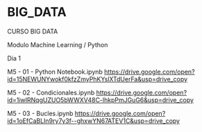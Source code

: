 # BIG_DATA
CURSO BIG DATA 

Modulo Machine Learning / Python

Dia 1

  M5 - 01 - Python Notebook.ipynb		https://drive.google.com/open?id=15NEWUNYwokf0kfzZmyPhKYslXTdUerFa&usp=drive_copy
  
  M5 - 02 - Condicionales.ipynb		https://drive.google.com/open?id=1iwIRNqgUZUO5bWWXV48C-lhkpPmJGuG6&usp=drive_copy
  
  M5 - 03 - Bucles.ipynb		https://drive.google.com/open?id=1oEfCaBLIn9ry7y3f--ghxwYN67ATEV1C&usp=drive_copy


